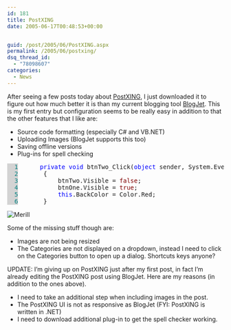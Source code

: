 ```yaml
---
id: 181
title: PostXING
date: 2005-06-17T00:48:53+00:00


guid: /post/2005/06/PostXING.aspx
permalink: /2005/06/postxing/
dsq_thread_id:
  - "78098607"
categories:
  - News
---
```

<p>After seeing a few posts today about <a href="http://projectdistributor.net/Projects/Project.aspx?projectId=12">PostXING</a>, I just downloaded it to figure out how much better it is than my current blogging tool <a href="http://blogjet.com/">BlogJet</a>. This is my first entry but configuration seems to be really easy in addition to that the other features that I like are:</p>
<ul>
<li>Source code formatting (especially C# and VB.NET) 
<li>Uploading Images (BlogJet supports this too) 
<li>Saving offline versions 
<li>Plug-ins for spell checking</li></li></li></li></ul><pre><span style="COLOR: teal; BACKGROUND-COLOR: lightgrey">  1</span> 		<span style="COLOR: blue">private</span> <span style="COLOR: blue">void</span> btnTwo_Click(<span style="COLOR: blue">object</span> sender, System.EventArgs e)
<span style="COLOR: teal; BACKGROUND-COLOR: lightgrey">  2</span> 		{
<span style="COLOR: teal; BACKGROUND-COLOR: lightgrey">  3</span> 			btnTwo.Visible = <span style="COLOR: maroon">false</span>;
<span style="COLOR: teal; BACKGROUND-COLOR: lightgrey">  4</span> 			btnOne.Visible = <span style="COLOR: maroon">true</span>;
<span style="COLOR: teal; BACKGROUND-COLOR: lightgrey">  5</span> 			<span style="COLOR: blue">this</span>.BackColor = Color.Red;
<span style="COLOR: teal; BACKGROUND-COLOR: lightgrey">  6</span> 		}</pre>
<p><img alt="Merill" hspace="0" src="https://merill.net/wp-content/uploads/contentbinary/profile.jpg" align="baseline" border="0" /></p>
<p>Some of the missing stuff though are:</p>
<ul>
<li>Images are not being resized</li>
<li>The Categories are not displayed on a dropdown, instead I need to click on&nbsp;the Categories&nbsp;button to open up a dialog. Shortcuts keys anyone?</li></ul>
<p>UPDATE: I&rsquo;m giving up on PostXING just after my first post, in fact I&rsquo;m already editing the PostXING post using BlogJet. Here are my reasons (in addition to the ones above).</p>
<ul>
<li>I need to take an additional step when including images in the post.</li>
<li>The PostXING UI is not as responsive as BlogJet (FYI: PostXING is written in .NET)</li>
<li>I need to download additional plug-in to get the spell checker working.</li></ul>